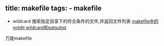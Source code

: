 title: makefile
tags: 
    - makefile
---

* wildcard 搜索指定目录下的符合条件的文件,并返回文件列表
    [makefile中的notdir,wildcard和patsubst](http://www.cnblogs.com/pied/archive/2012/11/02/2751476.html)

万能makefile

